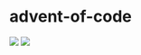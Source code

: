 # advent-of-code

![](https://img.shields.io/badge/stars%20⭐-5-yellow)
![](https://img.shields.io/badge/days%20completed-2-red)
